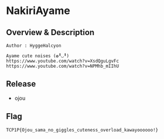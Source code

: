 # NakiriAyame

## Overview & Description
```
Author : HyggeHalcyon

Ayame cute noises (✿╹◡╹)
https://www.youtube.com/watch?v=XsdQguLgvFc
https://www.youtube.com/watch?v=NPMhb_mIIhU
```

## Release
- ojou

## Flag
`TCP1P{Ojou_sama_no_giggles_cuteness_overload_kawayoooooo!}`